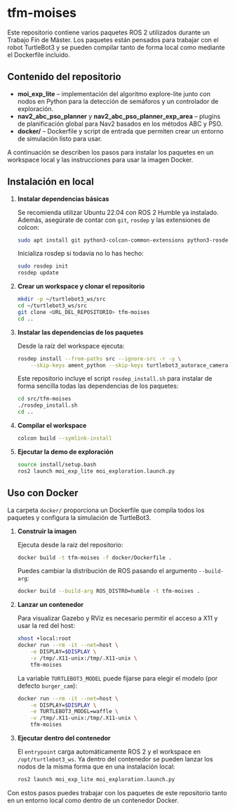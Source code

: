 # tfm-moises

Este repositorio contiene varios paquetes ROS&nbsp;2 utilizados durante un Trabajo Fin de Máster.
Los paquetes están pensados para trabajar con el robot TurtleBot3 y se pueden
compilar tanto de forma local como mediante el Dockerfile incluido.

## Contenido del repositorio

- **moi_exp_lite** – implementación del algoritmo explore-lite junto con nodos
  en Python para la detección de semáforos y un controlador de exploración.
- **nav2_abc_pso_planner** y **nav2_abc_pso_planner_exp_area** – plugins de
  planificación global para Nav2 basados en los métodos ABC y PSO.
- **docker/** – Dockerfile y script de entrada que permiten crear un entorno de
  simulación listo para usar.

A continuación se describen los pasos para instalar los paquetes en un
workspace local y las instrucciones para usar la imagen Docker.

## Instalación en local

1. **Instalar dependencias básicas**

   Se recomienda utilizar Ubuntu&nbsp;22.04 con ROS&nbsp;2 Humble ya instalado.
   Además, asegúrate de contar con `git`, `rosdep` y las extensiones de colcon:

   ```bash
   sudo apt install git python3-colcon-common-extensions python3-rosdep
   ```

   Inicializa rosdep si todavía no lo has hecho:

   ```bash
   sudo rosdep init
   rosdep update
   ```

2. **Crear un workspace y clonar el repositorio**

   ```bash
   mkdir -p ~/turtlebot3_ws/src
   cd ~/turtlebot3_ws/src
   git clone <URL_DEL_REPOSITORIO> tfm-moises
   cd ..
   ```

3. **Instalar las dependencias de los paquetes**

   Desde la raíz del workspace ejecuta:

   ```bash
   rosdep install --from-paths src --ignore-src -r -y \
       --skip-keys ament_python --skip-keys turtlebot3_autorace_camera
   ```

   Este repositorio incluye el script `rosdep_install.sh` para instalar de forma
   sencilla todas las dependencias de los paquetes:

   ```bash
   cd src/tfm-moises
   ./rosdep_install.sh
   cd ..
   ```

4. **Compilar el workspace**

   ```bash
   colcon build --symlink-install
   ```

5. **Ejecutar la demo de exploración**

   ```bash
   source install/setup.bash
   ros2 launch moi_exp_lite moi_exploration.launch.py
   ```

## Uso con Docker

La carpeta `docker/` proporciona un Dockerfile que compila todos los paquetes
y configura la simulación de TurtleBot3.

1. **Construir la imagen**

   Ejecuta desde la raíz del repositorio:

   ```bash
   docker build -t tfm-moises -f docker/Dockerfile .
   ```

   Puedes cambiar la distribución de ROS pasando el argumento `--build-arg`:

   ```bash
   docker build --build-arg ROS_DISTRO=humble -t tfm-moises .
   ```

2. **Lanzar un contenedor**

   Para visualizar Gazebo y RViz es necesario permitir el acceso a X11 y usar la
   red del host:

   ```bash
   xhost +local:root
   docker run --rm -it --net=host \
       -e DISPLAY=$DISPLAY \
       -v /tmp/.X11-unix:/tmp/.X11-unix \
       tfm-moises
   ```

   La variable `TURTLEBOT3_MODEL` puede fijarse para elegir el modelo (por
   defecto `burger_cam`):

   ```bash
   docker run --rm -it --net=host \
       -e DISPLAY=$DISPLAY \
       -e TURTLEBOT3_MODEL=waffle \
       -v /tmp/.X11-unix:/tmp/.X11-unix \
       tfm-moises
   ```

3. **Ejecutar dentro del contenedor**

   El `entrypoint` carga automáticamente ROS&nbsp;2 y el workspace en
   `/opt/turtlebot3_ws`. Ya dentro del contenedor se pueden lanzar los nodos de
   la misma forma que en una instalación local:

   ```bash
   ros2 launch moi_exp_lite moi_exploration.launch.py
   ```

Con estos pasos puedes trabajar con los paquetes de este repositorio tanto en
un entorno local como dentro de un contenedor Docker.
